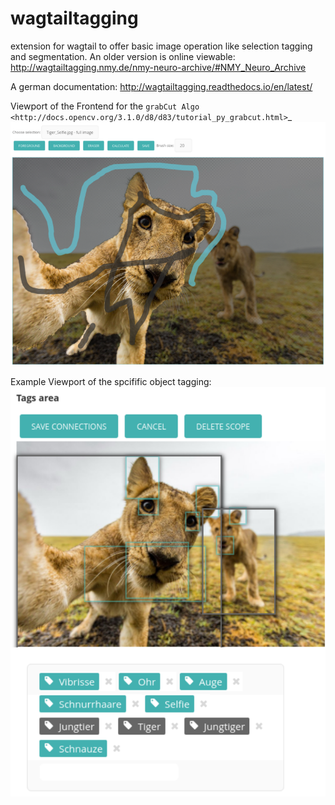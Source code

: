 # wagtailtagging
extension for wagtail to offer basic image operation like selection tagging and segmentation.
An older version is online viewable: http://wagtailtagging.nmy.de/nmy-neuro-archive/#NMY_Neuro_Archive

A german documentation: http://wagtailtagging.readthedocs.io/en/latest/

Viewport of the Frontend for the `grabCut Algo <http://docs.opencv.org/3.1.0/d8/d83/tutorial_py_grabcut.html>`_
![alt tag](https://raw.githubusercontent.com/Bachstelze/wagtailtagging/master/objektzuschnitt2.png)

Example Viewport of the spcifific object tagging:
![alt tag](https://raw.githubusercontent.com/Bachstelze/wagtailtagging/master/objektauswahl2.png)
